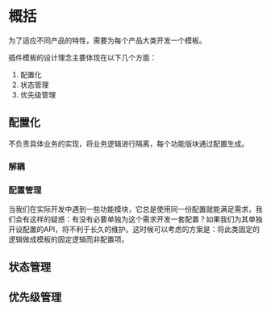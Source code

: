 # 概括

为了适应不同产品的特性，需要为每个产品大类开发一个模板。

插件模板的设计理念主要体现在以下几个方面：

1. 配置化
2. 状态管理
3. 优先级管理

## 配置化

不负责具体业务的实现，将业务逻辑进行隔离，每个功能版块通过配置生成。

### 解耦

### 配置管理

当我们在实际开发中遇到一些功能模块，它总是使用同一份配置就能满足需求，我们会有这样的疑惑：有没有必要单独为这个需求开发一套配置？如果我们为其单独开设配置的API，将不利于长久的维护。这时候可以考虑的方案是：将此类固定的逻辑做成模板的固定逻辑而非配置项。

## 状态管理

## 优先级管理
